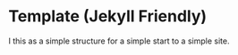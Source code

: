 Template (Jekyll Friendly)
==========================

I this as a simple structure for a simple start to a simple site.
